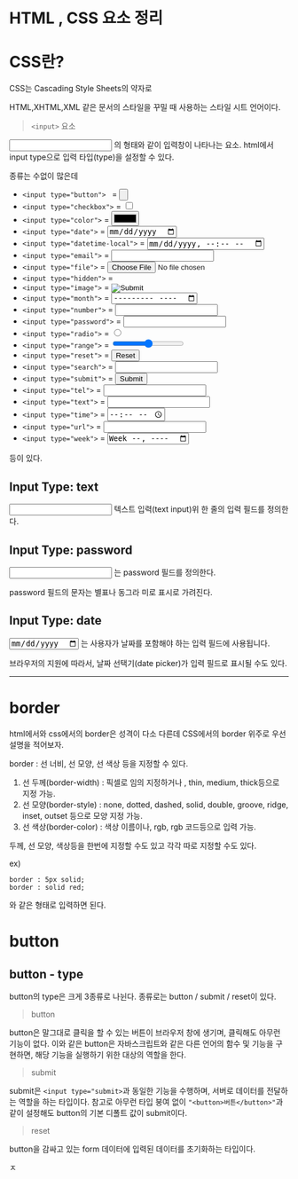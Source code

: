 # HTML , CSS 요소 정리

# CSS란?

CSS는 Cascading Style Sheets의 약자로

HTML,XHTML,XML 같은 문서의 스타일을 꾸밀 때 사용하는 스타일 시트 언어이다.

> `<input>` 요소

<input> 의 형태와 같이 입력창이 나타나는 요소.
html에서 input type으로 입력 타입(type)을 설정할 수 있다.

종류는 수없이 많은데

- `<input type="button"> ` = <input type="button">
- `<input type="checkbox">` = <input type="checkbox">
- `<input type="color">` = <input type="color">
- `<input type="date">` = <input type="date">
- `<input type="datetime-local">` = <input type="datetime-local">
- `<input type="email">` = <input type="email">
- `<input type="file">` = <input type="file">
- `<input type="hidden">` = <input type="hidden">
- `<input type="image">` = <input type="image">
- `<input type="month">` = <input type="month">
- `<input type="number">` = <input type="number">
- `<input type="password">` = <input type="password">
- `<input type="radio">` = <input type="radio">
- `<input type="range">` = <input type="range">
- `<input type="reset">` = <input type="reset">
- `<input type="search">` = <input type="search">
- `<input type="submit">` = <input type="submit">
- `<input type="tel">` = <input type="tel">
- `<input type="text">` = <input type="text">
- `<input type="time">` = <input type="time">
- `<input type="url">` = <input type="url">
- `<input type="week">` = <input type="week">

등이 있다.

## Input Type: text

<input type="text"> 텍스트 입력(text input)위 한 줄의 입력 필드를 정의한다.

## Input Type: password

<input type="password"> 는 password 필드를 정의한다.

password 필드의 문자는 별표나 동그라 미로 표시로 가려진다.

## Input Type: date

<input type="date"> 는 사용자가 날짜를 포함해야 하는 입력 필드에 사용됩니다.

브라우저의 지원에 따라서, 날짜 선택기(date picker)가 입력 필드로 표시될 수도 있다.

---

# border

html에서와 css에서의 border은 성격이 다소 다른데 CSS에서의 border 위주로 우선 설명을 적어보자.

border : 선 너비, 선 모양, 선 색상 등을 지정할 수 있다.

1. 선 두께(border-width) : 픽셀로 임의 지정하거나 , thin, medium, thick등으로 지정 가능.
2. 선 모양(border-style) : none, dotted, dashed, solid, double, groove, ridge, inset, outset 등으로 모양 지정 가능.
3. 선 색상(border-color) : 색상 이름이나, rgb, rgb 코드등으로 입력 가능.

두께, 선 모양, 색상등을 한번에 지정할 수도 있고 각각 따로 지정할 수도 있다.

ex)

```
border : 5px solid;
border : solid red;
```

와 같은 형태로 입력하면 된다.

# button

## button - type

button의 type은 크게 3종류로 나뉜다. 종류로는 button / submit / reset이 있다.

> button

button은 말그대로 클릭을 할 수 있는 버튼이 브라우저 창에 생기며, 클릭해도 아무런 기능이 없다. 이와 같은 button은 자바스크립트와 같은 다른 언어의 함수 및 기능을 구현하면, 해당 기능을 실행하기 위한 대상의 역할을 한다.

> submit

submit은 `<input type="submit>`과 동일한 기능을 수행하며, 서버로 데이터를 전달하는 역할을 하는 타입이다. 참고로 아무런 타입 붕여 없이 `"<button>버튼</button>"`과 같이 설정해도 button의 기본 디폴트 값이 submit이다.

> reset

button을 감싸고 있는 form 데이터에 입력된 데이터를 초기화하는 타입이다.

ㅈ
